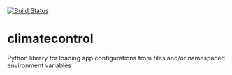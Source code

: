 [![Build Status](https://travis-ci.org/daviskirk/climatecontrol.svg?branch=master)](https://travis-ci.org/daviskirk/climatecontrol)

# climatecontrol
Python library for loading app configurations from files and/or namespaced environment variables
